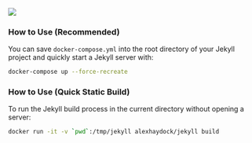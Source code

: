 [![](https://images.microbadger.com/badges/image/alexhaydock/jekyll.svg)](https://microbadger.com/images/alexhaydock/jekyll "Get your own image badge on microbadger.com")

### How to Use (Recommended)
You can save `docker-compose.yml` into the root directory of your Jekyll project and quickly start a Jekyll server with:
```sh
docker-compose up --force-recreate
```

### How to Use (Quick Static Build)
To run the Jekyll build process in the current directory without opening a server:
```sh
docker run -it -v `pwd`:/tmp/jekyll alexhaydock/jekyll build
```
